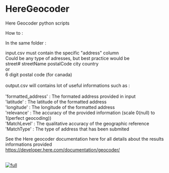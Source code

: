 # HereGeocoder<br />
Here Geocoder python scripts<br />

How to : <br />

In the same folder : <br />

input.csv must contain the specific "address" column <br />
  Could be any type of adresses, but best practice would be <br />
  street# streetName postalCode city country<br />
    or <br />
  6 digit postal code (for canada)<br />
  <br />
output.csv will contains lot of useful informations such as :<br />
    <br />
            'formatted_address' : The formated address provided in input<br />
            'latitude' : The latitude of the formatted address<br />
            'longitude' : The longitude of the formatted address<br />
            'relevance' : The accuracy of the provided information (scale 0(null) to 1(perfect geocoding))<br />
            'MatchLevel' : The qualitative accuracy of the geographic reference<br />
            'MatchType' : The type of address that has been submited<br />

  See the Here geocoder documentation here for all details about the results informations provided <br />
 https://developer.here.com/documentation/geocoder/<br />

 <br/><a href="https://ibb.co/daA8E6"><img src="https://preview.ibb.co/irXc7R/full.png" alt="full" border="0"></a>
